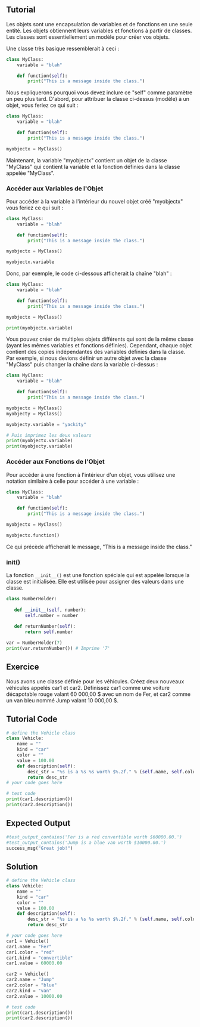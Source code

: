 Tutorial
-----------------

Les objets sont une encapsulation de variables et de fonctions en une seule entité. Les objets obtiennent leurs variables et fonctions à partir de classes. Les classes sont essentiellement un modèle pour créer vos objets.

Une classe très basique ressemblerait à ceci :

```python
class MyClass:
    variable = "blah"

    def function(self):
        print("This is a message inside the class.")
```

Nous expliquerons pourquoi vous devez inclure ce "self" comme paramètre un peu plus tard. D'abord, pour attribuer la classe ci-dessus (modèle) à un objet, vous feriez ce qui suit :

```python
class MyClass:
    variable = "blah"

    def function(self):
        print("This is a message inside the class.")

myobjectx = MyClass()
```

Maintenant, la variable "myobjectx" contient un objet de la classe "MyClass" qui contient la variable et la fonction définies dans la classe appelée "MyClass".

### Accéder aux Variables de l'Objet

Pour accéder à la variable à l'intérieur du nouvel objet créé "myobjectx" vous feriez ce qui suit :

```python
class MyClass:
    variable = "blah"

    def function(self):
        print("This is a message inside the class.")

myobjectx = MyClass()

myobjectx.variable
```

Donc, par exemple, le code ci-dessous afficherait la chaîne "blah" :

```python
class MyClass:
    variable = "blah"

    def function(self):
        print("This is a message inside the class.")

myobjectx = MyClass()

print(myobjectx.variable)
```

Vous pouvez créer de multiples objets différents qui sont de la même classe (ayant les mêmes variables et fonctions définies). Cependant, chaque objet contient des copies indépendantes des variables définies dans la classe. Par exemple, si nous devions définir un autre objet avec la classe "MyClass" puis changer la chaîne dans la variable ci-dessus :

```python
class MyClass:
    variable = "blah"

    def function(self):
        print("This is a message inside the class.")

myobjectx = MyClass()
myobjecty = MyClass()

myobjecty.variable = "yackity"

# Puis imprimez les deux valeurs
print(myobjectx.variable)
print(myobjecty.variable)
```

### Accéder aux Fonctions de l'Objet

Pour accéder à une fonction à l'intérieur d'un objet, vous utilisez une notation similaire à celle pour accéder à une variable :

```python
class MyClass:
    variable = "blah"

    def function(self):
        print("This is a message inside the class.")

myobjectx = MyClass()

myobjectx.function()
```

Ce qui précède afficherait le message, "This is a message inside the class."

### __init__()

La fonction `__init__()` est une fonction spéciale qui est appelée lorsque la classe est initialisée. Elle est utilisée pour assigner des valeurs dans une classe.

```python
class NumberHolder:
  
   def __init__(self, number):
       self.number = number
       
   def returnNumber(self):
       return self.number

var = NumberHolder(7)
print(var.returnNumber()) # Imprime '7'
```

Exercice
--------

Nous avons une classe définie pour les véhicules. Créez deux nouveaux véhicules appelés car1 et car2.
Définissez car1 comme une voiture décapotable rouge valant 60 000,00 $ avec un nom de Fer,
et car2 comme un van bleu nommé Jump valant 10 000,00 $.

Tutorial Code
-------------

```python
# define the Vehicle class
class Vehicle:
    name = ""
    kind = "car"
    color = ""
    value = 100.00
    def description(self):
        desc_str = "%s is a %s %s worth $%.2f." % (self.name, self.color, self.kind, self.value)
        return desc_str
# your code goes here

# test code
print(car1.description())
print(car2.description())
```

Expected Output
---------------

```python
#test_output_contains('Fer is a red convertible worth $60000.00.')
#test_output_contains('Jump is a blue van worth $10000.00.')
success_msg("Great job!")
```

Solution
--------

```python
# define the Vehicle class
class Vehicle:
    name = ""
    kind = "car"
    color = ""
    value = 100.00
    def description(self):
        desc_str = "%s is a %s %s worth $%.2f." % (self.name, self.color, self.kind, self.value)
        return desc_str

# your code goes here
car1 = Vehicle()
car1.name = "Fer"
car1.color = "red"
car1.kind = "convertible"
car1.value = 60000.00

car2 = Vehicle()
car2.name = "Jump"
car2.color = "blue"
car2.kind = "van"
car2.value = 10000.00

# test code
print(car1.description())
print(car2.description())
```